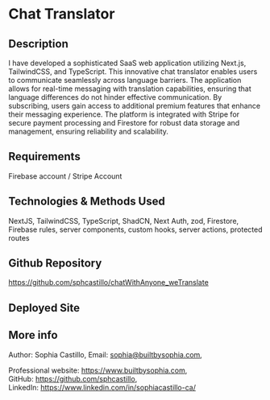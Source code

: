 # Chat Translator

## Description
I have developed a sophisticated SaaS web application utilizing Next.js, TailwindCSS, and TypeScript. This innovative chat translator enables users to communicate seamlessly across language barriers. The application allows for real-time messaging with translation capabilities, ensuring that language differences do not hinder effective communication. By subscribing, users gain access to additional premium features that enhance their messaging experience. The platform is integrated with Stripe for secure payment processing and Firestore for robust data storage and management, ensuring reliability and scalability.

## Requirements

Firebase account / Stripe Account

## Technologies & Methods Used

NextJS, TailwindCSS, TypeScript, ShadCN, Next Auth, zod, Firestore, Firebase rules, server components, custom hooks, server actions, protected routes

## Github Repository

https://github.com/sphcastillo/chatWithAnyone_weTranslate

## Deployed Site

## More info

Author: Sophia Castillo,
Email: sophia@builtbysophia.com,

Professional website: https://www.builtbysophia.com,
GitHub: https://github.com/sphcastillo,
LinkedIn: https://www.linkedin.com/in/sophiacastillo-ca/




